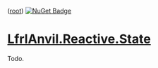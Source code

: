 ﻿([root](https://github.com/CalionVarduk/LfrlAnvil))
[![NuGet Badge](https://buildstats.info/nuget/LfrlAnvil.Reactive.State)](https://www.nuget.org/packages/LfrlAnvil.Reactive.State/)

# [LfrlAnvil.Reactive.State](https://github.com/CalionVarduk/LfrlAnvil/tree/main/src/LfrlAnvil.Reactive/LfrlAnvil.Reactive.State)

Todo.
